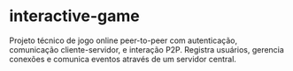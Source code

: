 # interactive-game
Projeto técnico de jogo online peer-to-peer com autenticação, comunicação cliente-servidor, e interação P2P. Registra usuários, gerencia conexões e comunica eventos através de um servidor central.
